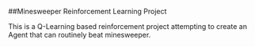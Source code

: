 ##Minesweeper Reinforcement Learning Project 

This is a Q-Learning based reinforcement project attempting to create an Agent that can routinely beat minesweeper. 

